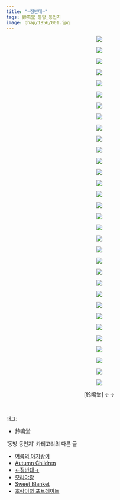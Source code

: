 ```yaml
---
title: "←정반대→"
tags: 鈴鳴堂 동방_동인지
image: ghap/1856/001.jpg
---
```

<div class="article">
<p style="text-align: center; clear: none; float: none;"><img src="{{ site.nasurl }}/ghap/1856/001.jpg"/></p>
<p style="text-align: center; clear: none; float: none;"><img src="{{ site.nasurl }}/ghap/1856/002.jpg"/></p>
<p style="text-align: center; clear: none; float: none;"><img src="{{ site.nasurl }}/ghap/1856/003.jpg"/></p>
<p style="text-align: center; clear: none; float: none;"><img src="{{ site.nasurl }}/ghap/1856/004.jpg"/></p>
<p style="text-align: center; clear: none; float: none;"><img src="{{ site.nasurl }}/ghap/1856/005.jpg"/></p>
<p style="text-align: center; clear: none; float: none;"><img src="{{ site.nasurl }}/ghap/1856/006.jpg"/></p>
<p style="text-align: center; clear: none; float: none;"><img src="{{ site.nasurl }}/ghap/1856/007.jpg"/></p>
<p style="text-align: center; clear: none; float: none;"><img src="{{ site.nasurl }}/ghap/1856/008.jpg"/></p>
<p style="text-align: center; clear: none; float: none;"><img src="{{ site.nasurl }}/ghap/1856/009.jpg"/></p>
<p style="text-align: center; clear: none; float: none;"><img src="{{ site.nasurl }}/ghap/1856/010.jpg"/></p>
<p style="text-align: center; clear: none; float: none;"><img src="{{ site.nasurl }}/ghap/1856/011.jpg"/></p>
<p style="text-align: center; clear: none; float: none;"><img src="{{ site.nasurl }}/ghap/1856/012.jpg"/></p>
<p style="text-align: center; clear: none; float: none;"><img src="{{ site.nasurl }}/ghap/1856/013.jpg"/></p>
<p style="text-align: center; clear: none; float: none;"><img src="{{ site.nasurl }}/ghap/1856/014.jpg"/></p>
<p style="text-align: center; clear: none; float: none;"><img src="{{ site.nasurl }}/ghap/1856/015.jpg"/></p>
<p style="text-align: center; clear: none; float: none;"><img src="{{ site.nasurl }}/ghap/1856/016.jpg"/></p>
<p style="text-align: center; clear: none; float: none;"><img src="{{ site.nasurl }}/ghap/1856/017.jpg"/></p>
<p style="text-align: center; clear: none; float: none;"><img src="{{ site.nasurl }}/ghap/1856/018.jpg"/></p>
<p style="text-align: center; clear: none; float: none;"><img src="{{ site.nasurl }}/ghap/1856/019.jpg"/></p>
<p style="text-align: center; clear: none; float: none;"><img src="{{ site.nasurl }}/ghap/1856/020.jpg"/></p>
<p style="text-align: center; clear: none; float: none;"><img src="{{ site.nasurl }}/ghap/1856/021.jpg"/></p>
<p style="text-align: center; clear: none; float: none;"><img src="{{ site.nasurl }}/ghap/1856/022.jpg"/></p>
<p style="text-align: center; clear: none; float: none;"><img src="{{ site.nasurl }}/ghap/1856/023.jpg"/></p>
<p style="text-align: center; clear: none; float: none;"><img src="{{ site.nasurl }}/ghap/1856/024.jpg"/></p>
<p style="text-align: center; clear: none; float: none;"><img src="{{ site.nasurl }}/ghap/1856/025.jpg"/></p>
<p style="text-align: center; clear: none; float: none;"><img src="{{ site.nasurl }}/ghap/1856/026.jpg"/></p>
<p style="text-align: center; clear: none; float: none;"><img src="{{ site.nasurl }}/ghap/1856/027.jpg"/></p>
<p style="text-align: center; clear: none; float: none;"><img src="{{ site.nasurl }}/ghap/1856/028.jpg"/></p>
<p style="text-align: center; clear: none; float: none;"><img src="{{ site.nasurl }}/ghap/1856/029.jpg"/></p>
<p style="text-align: center; clear: none; float: none;"><img src="{{ site.nasurl }}/ghap/1856/030.jpg"/></p>
<p style="text-align: center; clear: none; float: none;"><img src="{{ site.nasurl }}/ghap/1856/031.jpg"/></p>
<p style="text-align: center; clear: none; float: none;"><img src="{{ site.nasurl }}/ghap/1856/032.jpg"/></p>
<p style="text-align: center; clear: none; float: none;">[鈴鳴堂] ←→</p>
<p><br/></p>
</div><div class="tagTrail">
<p>태그: </p>
<ul>
<li>鈴鳴堂</li>
</ul>
</div><div class="another">
<p>'동방 동인지' 카테고리의 다른 글</p>
<ul>
<li><a href="/2016-08-27-ghap_1858">여름의 아지랑이</a></li>
<li><a href="/2016-08-27-ghap_1857">Autumn Children</a></li>
<li><a href="/2016-08-26-ghap_1856">←정반대→</a></li>
<li><a href="/2016-08-26-ghap_1855">모리야광</a></li>
<li><a href="/2016-08-26-ghap_1854">Sweet Blanket</a></li>
<li><a href="/2016-08-26-ghap_1853">호랑이의 포트레이트</a></li>
</ul>
</div><div class="cb_module cb_fluid">
<div class="cb_wrt cb_profile">
</div><!-- commentList close -->
</div>
<br/>
<p id="refer"></p>
<br/>
